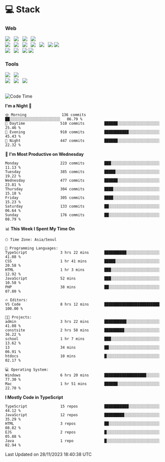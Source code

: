 <h1>💻 Stack</h1>
<div>
 <h3>Web</h3>
 <!-- badge : https://shields.io/ -->
 <!-- icon : https://simpleicons.org/?q=Get -->
 <img src="https://img.shields.io/badge/HTML5-e74c3c?style=flat-square&logo=HTML5&logoColor=white"/> &nbsp 
 <img src="https://img.shields.io/badge/CSS3-0A84FF?style=flat-square&logo=CSS3&logoColor=white"/> &nbsp 
 <img src="https://img.shields.io/badge/JavaScript-FFCD11?style=flat-square&logo=JavaScript&logoColor=white"/> &nbsp 
 <img src="https://img.shields.io/badge/TypeScript-3075C0?style=flat-square&logo=TypeScript&logoColor=white"/>
 <br/>
 <img src="https://img.shields.io/badge/Next-000000?style=flat-square&logo=nextdotjs&logoColor=white"/> &nbsp 
 <img src="https://img.shields.io/badge/React-00BCF6?style=flat-square&logo=React&logoColor=white"/> &nbsp 
 <img src="https://img.shields.io/badge/Redux-764ABC?style=flat-square&logo=Redux&logoColor=white"/> &nbsp
 <img src="https://img.shields.io/badge/Recoil-3578E5?style=flat-square&logo=recoil&logoColor=white"/> &nbsp
 <img src="https://img.shields.io/badge/React-Query-FF4154?style=flat-square&logo=reactquery&logoColor=white"/> &nbsp 
 <img src="https://img.shields.io/badge/styled%2Dcomponents-DB7093?style=flat-square&logo=styled%2Dcomponents&logoColor=white"/>
 <img src="https://img.shields.io/badge/CSS Modules-000000?style=flat-square&logo=CSS Modules&logoColor=white"/> &nbsp 
 <br/>
 <img src="https://img.shields.io/badge/Node-339933?style=flat-square&logo=Node.js&logoColor=white"/> &nbsp 
 <img src="https://img.shields.io/badge/Express-000000?style=flat-square&logo=Express&logoColor=white"/> &nbsp 
 <img src="https://img.shields.io/badge/MongoDB-47A248?style=flat-square&logo=MongoDB&logoColor=white"/>
 <img src="https://img.shields.io/badge/MariaDB-003545?style=flat-square&logo=mariadb&logoColor=white"/>
 
 <h3>Tools</h3>
 <img src="https://img.shields.io/badge/Visual Studio Code-007ACC?style=flat-square&logo=Visual Studio Code&logoColor=white"/> &nbsp 
 <img src="https://img.shields.io/badge/Postman-FF6C37?style=flat-square&logo=Postman&logoColor=white"/> &nbsp
 <br>
 <img src="https://img.shields.io/badge/Adobe Photoshop-31A8FF?style=flat-square&logo=Adobe Photoshop&logoColor=white"/> &nbsp 
 <img src="https://img.shields.io/badge/Adobe Illustrator-FF9A00?style=flat-square&logo=Adobe Illustrator&logoColor=white"/> &nbsp 
 <img src="https://img.shields.io/badge/Figma-F24E1E?style=flat-square&logo=Figma&logoColor=white"/> &nbsp
</div>

<br>

<!--START_SECTION:waka-->
![Code Time](http://img.shields.io/badge/Code%20Time-658%20hrs%2049%20mins-blue)

**I'm a Night 🦉** 

```text
🌞 Morning                136 commits         ██░░░░░░░░░░░░░░░░░░░░░░░   06.79 % 
🌆 Daytime                510 commits         ██████░░░░░░░░░░░░░░░░░░░   25.46 % 
🌃 Evening                910 commits         ███████████░░░░░░░░░░░░░░   45.43 % 
🌙 Night                  447 commits         ██████░░░░░░░░░░░░░░░░░░░   22.32 % 
```
📅 **I'm Most Productive on Wednesday** 

```text
Monday                   223 commits         ███░░░░░░░░░░░░░░░░░░░░░░   11.13 % 
Tuesday                  385 commits         █████░░░░░░░░░░░░░░░░░░░░   19.22 % 
Wednesday                477 commits         ██████░░░░░░░░░░░░░░░░░░░   23.81 % 
Thursday                 304 commits         ████░░░░░░░░░░░░░░░░░░░░░   15.18 % 
Friday                   305 commits         ████░░░░░░░░░░░░░░░░░░░░░   15.23 % 
Saturday                 133 commits         ██░░░░░░░░░░░░░░░░░░░░░░░   06.64 % 
Sunday                   176 commits         ██░░░░░░░░░░░░░░░░░░░░░░░   08.79 % 
```


📊 **This Week I Spent My Time On** 

```text
🕑︎ Time Zone: Asia/Seoul

💬 Programming Languages: 
TypeScript               3 hrs 22 mins       ██████████░░░░░░░░░░░░░░░   41.08 % 
CSS                      1 hr 41 mins        █████░░░░░░░░░░░░░░░░░░░░   20.58 % 
HTML                     1 hr 3 mins         ███░░░░░░░░░░░░░░░░░░░░░░   12.92 % 
JavaScript               52 mins             ███░░░░░░░░░░░░░░░░░░░░░░   10.58 % 
PHP                      38 mins             ██░░░░░░░░░░░░░░░░░░░░░░░   07.80 % 

🔥 Editors: 
VS Code                  8 hrs 12 mins       █████████████████████████   100.00 % 

🐱‍💻 Projects: 
admin                    3 hrs 22 mins       ██████████░░░░░░░░░░░░░░░   41.08 % 
constsite                2 hrs 58 mins       █████████░░░░░░░░░░░░░░░░   36.22 % 
school                   1 hr 7 mins         ███░░░░░░░░░░░░░░░░░░░░░░   13.62 % 
13                       34 mins             ██░░░░░░░░░░░░░░░░░░░░░░░   06.91 % 
htdocs                   10 mins             █░░░░░░░░░░░░░░░░░░░░░░░░   02.17 % 

💻 Operating System: 
Windows                  6 hrs 20 mins       ███████████████████░░░░░░   77.30 % 
Mac                      1 hr 51 mins        ██████░░░░░░░░░░░░░░░░░░░   22.70 % 
```

**I Mostly Code in TypeScript** 

```text
TypeScript               15 repos            ███████████░░░░░░░░░░░░░░   44.12 % 
JavaScript               12 repos            █████████░░░░░░░░░░░░░░░░   35.29 % 
HTML                     3 repos             ██░░░░░░░░░░░░░░░░░░░░░░░   08.82 % 
EJS                      2 repos             █░░░░░░░░░░░░░░░░░░░░░░░░   05.88 % 
Java                     1 repo              █░░░░░░░░░░░░░░░░░░░░░░░░   02.94 % 
```




 Last Updated on 28/11/2023 18:40:38 UTC
<!--END_SECTION:waka-->
